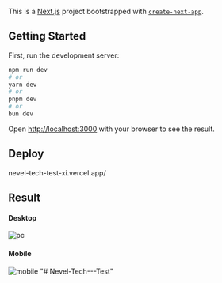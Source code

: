 This is a [Next.js](https://nextjs.org/) project bootstrapped with [`create-next-app`](https://github.com/vercel/next.js/tree/canary/packages/create-next-app).

## Getting Started

First, run the development server:

```bash
npm run dev
# or
yarn dev
# or
pnpm dev
# or
bun dev
```

Open [http://localhost:3000](http://localhost:3000) with your browser to see the result.

## Deploy
nevel-tech-test-xi.vercel.app/
## Result

#### Desktop
![pc](https://raw.githubusercontent.com/manh132567/Nevel-Tech-Test/c94c806014a4a2a6f488be2553261f0b2bb7f6e6/pc-image.png)
#### Mobile
![mobile](https://raw.githubusercontent.com/manh132567/Nevel-Tech-Test/c94c806014a4a2a6f488be2553261f0b2bb7f6e6/mobile-image.png)
"# Nevel-Tech---Test" 
